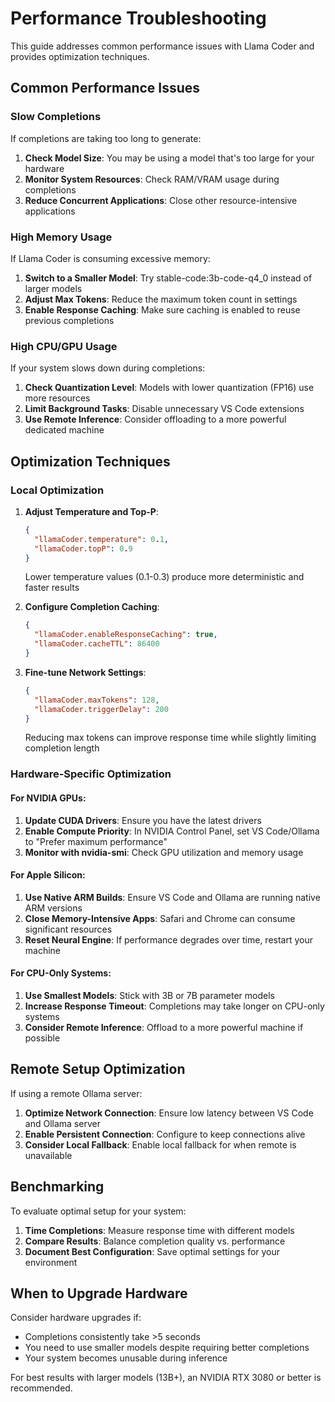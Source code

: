 # Performance Troubleshooting

This guide addresses common performance issues with Llama Coder and provides optimization techniques.

## Common Performance Issues

### Slow Completions

If completions are taking too long to generate:

1. **Check Model Size**: You may be using a model that's too large for your hardware
2. **Monitor System Resources**: Check RAM/VRAM usage during completions
3. **Reduce Concurrent Applications**: Close other resource-intensive applications

### High Memory Usage

If Llama Coder is consuming excessive memory:

1. **Switch to a Smaller Model**: Try stable-code:3b-code-q4_0 instead of larger models
2. **Adjust Max Tokens**: Reduce the maximum token count in settings
3. **Enable Response Caching**: Make sure caching is enabled to reuse previous completions

### High CPU/GPU Usage

If your system slows down during completions:

1. **Check Quantization Level**: Models with lower quantization (FP16) use more resources
2. **Limit Background Tasks**: Disable unnecessary VS Code extensions
3. **Use Remote Inference**: Consider offloading to a more powerful dedicated machine

## Optimization Techniques

### Local Optimization

1. **Adjust Temperature and Top-P**:
   ```json
   {
     "llamaCoder.temperature": 0.1,
     "llamaCoder.topP": 0.9
   }
   ```
   Lower temperature values (0.1-0.3) produce more deterministic and faster results

2. **Configure Completion Caching**:
   ```json
   {
     "llamaCoder.enableResponseCaching": true,
     "llamaCoder.cacheTTL": 86400
   }
   ```

3. **Fine-tune Network Settings**:
   ```json
   {
     "llamaCoder.maxTokens": 128,
     "llamaCoder.triggerDelay": 200
   }
   ```
   Reducing max tokens can improve response time while slightly limiting completion length

### Hardware-Specific Optimization

#### For NVIDIA GPUs:
1. **Update CUDA Drivers**: Ensure you have the latest drivers
2. **Enable Compute Priority**: In NVIDIA Control Panel, set VS Code/Ollama to "Prefer maximum performance"
3. **Monitor with nvidia-smi**: Check GPU utilization and memory usage

#### For Apple Silicon:
1. **Use Native ARM Builds**: Ensure VS Code and Ollama are running native ARM versions
2. **Close Memory-Intensive Apps**: Safari and Chrome can consume significant resources
3. **Reset Neural Engine**: If performance degrades over time, restart your machine

#### For CPU-Only Systems:
1. **Use Smallest Models**: Stick with 3B or 7B parameter models
2. **Increase Response Timeout**: Completions may take longer on CPU-only systems
3. **Consider Remote Inference**: Offload to a more powerful machine if possible

## Remote Setup Optimization

If using a remote Ollama server:

1. **Optimize Network Connection**: Ensure low latency between VS Code and Ollama server
2. **Enable Persistent Connection**: Configure to keep connections alive
3. **Consider Local Fallback**: Enable local fallback for when remote is unavailable

## Benchmarking

To evaluate optimal setup for your system:

1. **Time Completions**: Measure response time with different models
2. **Compare Results**: Balance completion quality vs. performance
3. **Document Best Configuration**: Save optimal settings for your environment

## When to Upgrade Hardware

Consider hardware upgrades if:
- Completions consistently take >5 seconds
- You need to use smaller models despite requiring better completions
- Your system becomes unusable during inference

For best results with larger models (13B+), an NVIDIA RTX 3080 or better is recommended.
